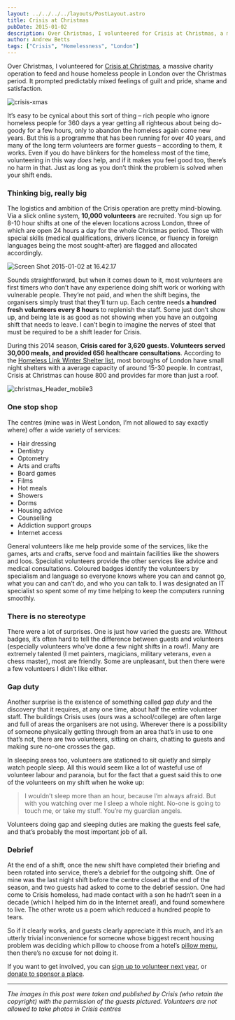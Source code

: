 ```yaml
---
layout: ../../../../layouts/PostLayout.astro
title: Crisis at Christmas
pubDate: 2015-01-02
description: Over Christmas, I volunteered for Crisis at Christmas, a massive charity operation to feed and house homeless people in London over the Christmas period. It prompted predictably mixed feelings of guilt and pride, shame and satisfaction.
author: Andrew Betts
tags: ["Crisis", "Homelessness", "London"]
---
```


Over Christmas, I volunteered for [Crisis at Christmas](http://christmas.crisis.org.uk/), a massive charity operation to feed and house homeless people in London over the Christmas period. It prompted predictably mixed feelings of guilt and pride, shame and satisfaction.

![crisis-xmas](crisis-xmas.jpg)

It’s easy to be cynical about this sort of thing – rich people who ignore homeless people for 360 days a year getting all righteous about being do-goody for a few hours, only to abandon the homeless again come new years. But this is a programme that has been running for over 40 years, and many of the long term volunteers are former guests – according to them, it works. Even if you do have blinkers for the homeless most of the time, volunteering in this way _does_ help, and if it makes you feel good too, there’s no harm in that. Just as long as you don’t think the problem is solved when your shift ends.

### Thinking big, really big

The logistics and ambition of the Crisis operation are pretty mind-blowing. Via a slick online system, **10,000 volunteers** are recruited. You sign up for 8-10 hour shifts at one of the eleven locations across London, three of which are open 24 hours a day for the whole Christmas period. Those with special skills (medical qualifications, drivers licence, or fluency in foreign languages being the most sought-after) are flagged and allocated accordingly.

![Screen Shot 2015-01-02 at 16.42.17](Screen-Shot-2015-01-02-at-16.42.17.png)

Sounds straightforward, but when it comes down to it, most volunteers are first timers who don’t have any experience doing shift work or working with vulnerable people. They’re not paid, and when the shift begins, the organisers simply trust that they’ll turn up. Each centre needs **a hundred fresh volunteers every 8 hours** to replenish the staff. Some just don’t show up, and being late is as good as not showing when you have an outgoing shift that needs to leave. I can’t begin to imagine the nerves of steel that must be required to be a shift leader for Crisis.

During this 2014 season, **Crisis cared for 3,620 guests. Volunteers served 30,000 meals, and provided 656 healthcare consultations**. According to the [Homeless Link Winter Shelter list](http://www.homelesslondon.org/portalhl/pages/resources/Winter%20Shelters%202014-15%20version%204.pdf?uuid=833c88c8-8ce1-4280-a1d6-64ada3f22e24), most boroughs of London have small night shelters with a average capacity of around 15-30 people. In contrast, Crisis at Christmas can house 800 and provides far more than just a roof.

![christmas_Header_mobile3](christmas_Header_mobile3.jpg)

### One stop shop

The centres (mine was in West London, I’m not allowed to say exactly where) offer a wide variety of services:

*   Hair dressing
*   Dentistry
*   Optometry
*   Arts and crafts
*   Board games
*   Films
*   Hot meals
*   Showers
*   Dorms
*   Housing advice
*   Counselling
*   Addiction support groups
*   Internet access

General volunteers like me help provide some of the services, like the games, arts and crafts, serve food and maintain facilities like the showers and loos. Specialist volunteers provide the other services like advice and medical consultations. Coloured badges identify the volunteers by specialism and language so everyone knows where you can and cannot go, what you can and can’t do, and who you can talk to. I was designated an IT specialist so spent some of my time helping to keep the computers running smoothly.

### There is no stereotype

There were a lot of surprises. One is just how varied the guests are. Without badges, it’s often hard to tell the difference between guests and volunteers (especially volunteers who’ve done a few night shifts in a row!). Many are extremely talented (I met painters, magicians, military veterans, even a chess master), most are friendly. Some are unpleasant, but then there were a few volunteers I didn’t like either.

### Gap duty

Another surprise is the existence of something called _gap duty_ and the discovery that it requires, at any one time, about half the entire volunteer staff. The buildings Crisis uses (ours was a school/college) are often large and full of areas the organisers are not using. Wherever there is a possibility of someone physically getting through from an area that’s in use to one that’s not, there are two volunteers, sitting on chairs, chatting to guests and making sure no-one crosses the gap.

In sleeping areas too, volunteers are stationed to sit quietly and simply watch people sleep. All this would seem like a lot of wasteful use of volunteer labour and paranoia, but for the fact that a guest said this to one of the volunteers on my shift when he woke up:

> I wouldn’t sleep more than an hour, because I’m always afraid. But with you watching over me I sleep a whole night. No-one is going to touch me, or take my stuff. You’re my guardian angels.

Volunteers doing gap and sleeping duties are making the guests feel safe, and that’s probably the most important job of all.

### Debrief

At the end of a shift, once the new shift have completed their briefing and been rotated into service, there’s a debrief for the outgoing shift. One of mine was the last night shift before the centre closed at the end of the season, and two guests had asked to come to the debrief session. One had come to Crisis homeless, had made contact with a son he hadn’t seen in a decade (which I helped him do in the Internet area!), and found somewhere to live. The other wrote us a poem which reduced a hundred people to tears.

So if it clearly works, and guests clearly appreciate it this much, and it’s an utterly trivial inconvenience for someone whose biggest recent housing problem was deciding which pillow to choose from a hotel’s [pillow menu](http://first2board.com/wp-content/uploads/2013/03/pillow-menu.jpg), then there’s no excuse for not doing it.

If you want to get involved, you can [sign up to volunteer next year](http://christmas.crisis.org.uk/), or [donate to sponsor a place](https://community.crisis.org.uk/christmas-appeal-2014).

---

_The images in this post were taken and published by Crisis (who retain the copyright) with the permission of the guests pictured. Volunteers are not allowed to take photos in Crisis centres_

